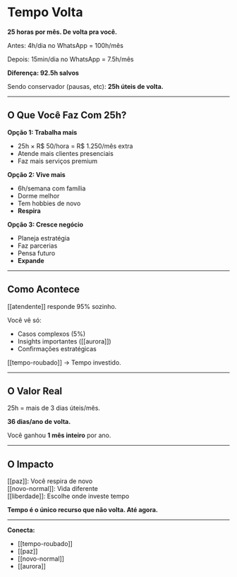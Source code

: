 # Tempo Volta

**25 horas por mês. De volta pra você.**

Antes: 4h/dia no WhatsApp = 100h/mês

Depois: 15min/dia no WhatsApp = 7.5h/mês

**Diferença: 92.5h salvos**

Sendo conservador (pausas, etc): **25h úteis de volta.**

---

## O Que Você Faz Com 25h?

**Opção 1: Trabalha mais**
- 25h × R$ 50/hora = R$ 1.250/mês extra
- Atende mais clientes presenciais
- Faz mais serviços premium

**Opção 2: Vive mais**
- 6h/semana com família
- Dorme melhor
- Tem hobbies de novo
- **Respira**

**Opção 3: Cresce negócio**
- Planeja estratégia
- Faz parcerias
- Pensa futuro
- **Expande**

---

## Como Acontece

[[atendente]] responde 95% sozinho.

Você vê só:
- Casos complexos (5%)
- Insights importantes ([[aurora]])
- Confirmações estratégicas

[[tempo-roubado]] → Tempo investido.

---

## O Valor Real

25h = mais de 3 dias úteis/mês.

**36 dias/ano de volta.**

Você ganhou **1 mês inteiro** por ano.

---

## O Impacto

[[paz]]: Você respira de novo  
[[novo-normal]]: Vida diferente  
[[liberdade]]: Escolhe onde investe tempo

**Tempo é o único recurso que não volta. Até agora.**

---

**Conecta:**
- [[tempo-roubado]]
- [[paz]]
- [[novo-normal]]
- [[aurora]]
